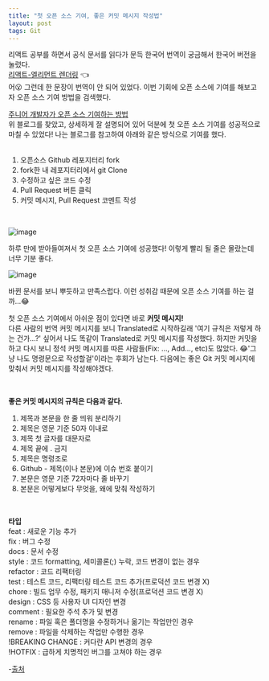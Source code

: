 ```yaml
---
title: "첫 오픈 소스 기여, 좋은 커밋 메시지 작성법"
layout: post
tags: Git
---
```


리액트 공부를 하면서 공식 문서를 읽다가 문득 한국어 번역이 궁금해서 한국어 버전을 눌렀다.<br>
<a href="https://ko.reactjs.org/docs/rendering-elements.html">리액트-엘리먼트 렌더링</a> 👈<br>
어😮 그런데 한 문장이 번역이 안 되어 있었다. 이번 기회에 오픈 소스에 기여를 해보고자 오픈 소스 기여 방법을 검색했다.

<a href="https://soniacomp.medium.com/%EC%A3%BC%EB%8B%88%EC%96%B4-%EA%B0%9C%EB%B0%9C%EC%9E%90%EA%B0%80-%EC%98%A4%ED%94%88%EC%86%8C%EC%8A%A4-%EC%BB%A8%ED%8A%B8%EB%A6%AC%EB%B7%B0%EC%85%98-%ED%95%98%EB%8A%94-%EB%B0%A9%EB%B2%95-117e99540e2d">
  주니어 개발자가 오픈 소스 기여하는 방법
</a>
<br>
위 블로그를 찾았고, 상세하게 잘 설명되어 있어 덕분에 첫 오픈 소스 기여를 성공적으로 마칠 수 있었다! 나는 블로그를 참고하여 아래와 같은 방식으로 기여를 했다.<br>











<br>

1. 오픈소스 Github 레포지터리 fork
2. fork한 내 레포지터리에서 git Clone
3. 수정하고 싶은 코드 수정
4. Pull Request 버튼 클릭
5. 커밋 메시지, Pull Request 코멘트 작성

<br>

![image](https://user-images.githubusercontent.com/108778921/194741789-142c1328-f8e7-4eee-a21d-5217d790cadf.png)

하루 만에 받아들여져서 첫 오픈 소스 기여에 성공했다! 이렇게 빨리 될 줄은 몰랐는데 너무 기분 좋다.<br>

![image](https://user-images.githubusercontent.com/108778921/194742160-26edab08-708a-4544-97b3-1d5d603d974e.png)

바뀐 문서를 보니 뿌듯하고 만족스럽다. 이런 성취감 때문에 오픈 소스 기여를 하는 걸까...😂 

첫 오픈 소스 기여에서 아쉬운 점이 있다면 바로 **커밋 메시지!**<br>
다른 사람의 번역 커밋 메시지를 보니 Translated로 시작하길래 '여기 규칙은 저렇게 하는 건가...?' 싶어서 나도 똑같이 Translated로 커밋 메시지를 작성했다.
하지만 커밋을 하고 다시 보니 정석 커밋 메시지를 따른 사람들(Fix: ..., Add..., etc)도 많았다. 😂'그냥 나도 명령문으로 작성할걸'이라는 후회가 남는다.
다음에는 좋은 Git 커밋 메시지에 맞춰서 커밋 메시지를 작성해야겠다. 

<br>

**좋은 커밋 메시지의 규칙은 다음과 같다.**<br>
  1) 제목과 본문을 한 줄 띄워 분리하기<br>
  2) 제목은 영문 기준 50자 이내로<br>
  3) 제목 첫 글자를 대문자로<br>
  4) 제목 끝에 . 금지<br>
  5) 제목은 명령조로<br>
  6) Github - 제목(이나 본문)에 이슈 번호 붙이기<br>
  7) 본문은 영문 기준 72자마다 줄 바꾸기<br>
  8) 본문은 어떻게보다 무엇을, 왜에 맞춰 작성하기<br>

<br>

**타입**<br>
feat : 새로운 기능 추가<br>
fix : 버그 수정<br>
docs : 문서 수정<br>
style : 코드 formatting, 세미콜론(;) 누락, 코드 변경이 없는 경우<br>
refactor : 코드 리팩터링<br>
test : 테스트 코드, 리팩터링 테스트 코드 추가(프로덕션 코드 변경 X)<br>
chore : 빌드 업무 수정, 패키지 매니저 수정(프로덕션 코드 변경 X)<br>
design : CSS 등 사용자 UI 디자인 변경<br>
comment : 필요한 주석 추가 및 변경<br>
rename : 파일 혹은 폴더명을 수정하거나 옮기는 작업만인 경우<br>
remove : 파일을 삭제하는 작업만 수행한 경우<br>
!BREAKING CHANGE : 커다란 API 변경의 경우<br>
!HOTFIX : 급하게 치명적인 버그를 고쳐야 하는 경우<br>

-<a href="https://cocoon1787.tistory.com/708">출처</a>

<br>
<br>
